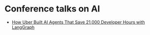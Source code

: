 # Conference talks on AI

- [How Uber Built AI Agents That Save 21,000 Developer Hours with LangGraph](https://youtu.be/Bugs0dVcNI8?si=jXvmkQn86Z7pFFJy)